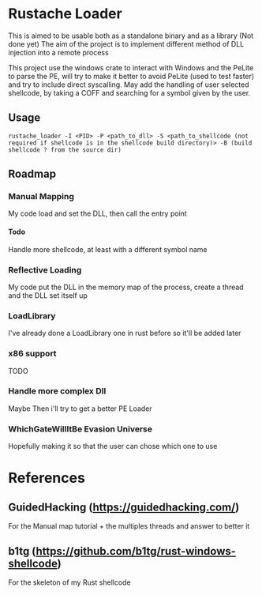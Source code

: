 # Rustache Loader

This is aimed to be usable both as a standalone binary and as a library (Not done yet)
The aim of the project is to implement different method of DLL injection into a remote process

This project use the windows crate to interact with Windows and the PeLite to parse the PE, will try to make it better to avoid PeLite (used to test faster) and try to include direct syscalling.
May add the handling of user selected shellcode, by taking a COFF and searching for a symbol given by the user.

## Usage

`rustache_loader -I <PID> -P <path_to_dll> -S <path_to_shellcode (not required if shellcode is in the shellcode build directory)> -B (build shellcode ? from the source dir)`

## Roadmap

### Manual Mapping
My code load and set the DLL, then call the entry point

#### Todo
Handle more shellcode, at least with a different symbol name


### Reflective Loading
My code put the DLL in the memory map of the process, create a thread and the DLL set itself up

### LoadLibrary
I've already done a LoadLibrary one in rust before so it'll be added later

### x86 support
TODO

### Handle more complex Dll
Maybe
Then i'll try to get a better PE Loader

### WhichGateWillItBe Evasion Universe

Hopefully making it so that the user can chose which one to use


# References

## GuidedHacking (https://guidedhacking.com/)
For the Manual map tutorial + the multiples threads and answer to better it

## b1tg (https://github.com/b1tg/rust-windows-shellcode)
For the skeleton of my Rust shellcode
